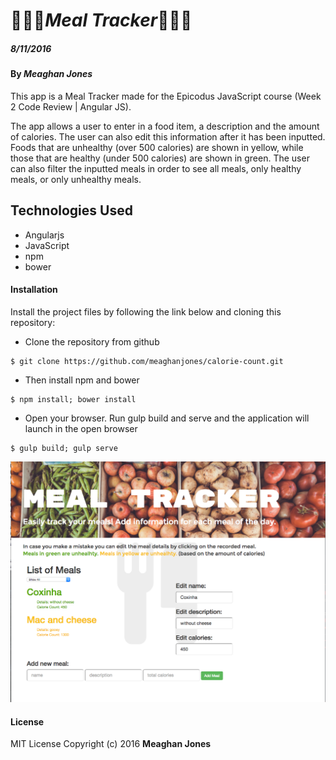 # :icecream::hamburger::spaghetti:_Meal Tracker_:pineapple::green_apple::corn:

##### _8/11/2016_

#### By _**Meaghan Jones**_

This app is a Meal Tracker made for the Epicodus JavaScript course (Week 2 Code Review | Angular JS).

The app allows a user to enter in a food item, a description and the amount of calories. The user can also edit this information after it has been inputted. Foods that are unhealthy (over 500 calories) are shown in yellow, while those that are healthy (under 500 calories) are shown in green. The user can also filter the inputted meals in order to see all meals, only healthy meals, or only unhealthy meals.

## Technologies Used
* Angularjs
* JavaScript
* npm
* bower

#### Installation
Install the project files by following the link below and cloning this repository:
* Clone the repository from github
```
$ git clone https://github.com/meaghanjones/calorie-count.git
```
* Then install npm and bower
```
$ npm install; bower install
```
* Open your browser. Run gulp build and serve and the application will launch in the open browser
```
$ gulp build; gulp serve
```

![screen shot of the meal tracker app](meal_tracker_app.png "Screen Shot of the Meal Tracker App")


#### License

MIT License
Copyright (c) 2016 **Meaghan Jones**

